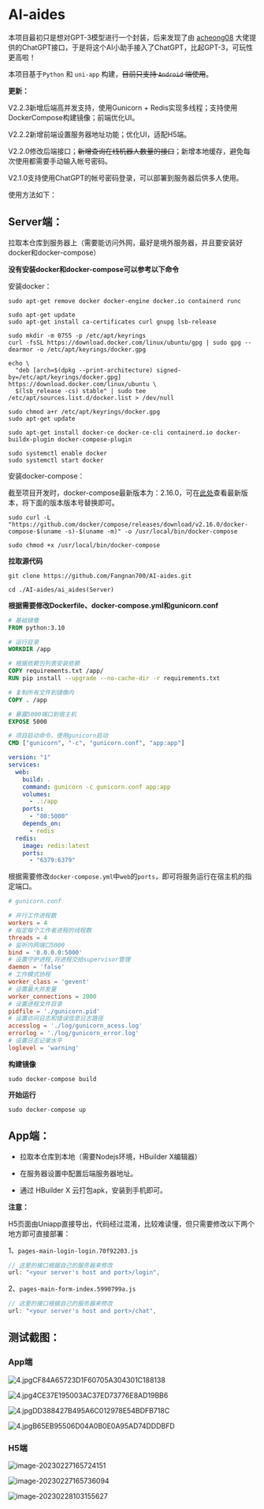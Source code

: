 # AI-aides


本项目最初只是想对GPT-3模型进行一个封装，后来发现了由 [acheong08](https://github.com/acheong08) 大佬提供的ChatGPT接口，于是将这个AI小助手接入了ChatGPT，比起GPT-3，可玩性更高啦！

本项目基于`Python` 和 `uni-app` 构建，~~目前只支持 `Android` 端使用~~。



**更新：**

V2.2.3新增后端高并发支持，使用Gunicorn + Redis实现多线程；支持使用DockerCompose构建镜像；前端优化UI。

V2.2.2新增前端设置服务器地址功能；优化UI，适配H5端。

V2.2.0修改后端接口；~~新增查询在线机器人数量的接口~~；新增本地缓存，避免每次使用都需要手动输入帐号密码。

V2.1.0支持使用ChatGPT的帐号密码登录，可以部署到服务器后供多人使用。



使用方法如下：

## Server端：

拉取本仓库到服务器上（需要能访问外网，最好是境外服务器，并且要安装好docker和docker-compose）

**没有安装docker和docker-compose可以参考以下命令**

安装docker：

```shell
sudo apt-get remove docker docker-engine docker.io containerd runc
```

```shell
sudo apt-get update
sudo apt-get install ca-certificates curl gnupg lsb-release
```

```shell
sudo mkdir -m 0755 -p /etc/apt/keyrings
curl -fsSL https://download.docker.com/linux/ubuntu/gpg | sudo gpg --dearmor -o /etc/apt/keyrings/docker.gpg
```

```shell
echo \
  "deb [arch=$(dpkg --print-architecture) signed-by=/etc/apt/keyrings/docker.gpg] https://download.docker.com/linux/ubuntu \
  $(lsb_release -cs) stable" | sudo tee /etc/apt/sources.list.d/docker.list > /dev/null
```

```shell
sudo chmod a+r /etc/apt/keyrings/docker.gpg
sudo apt-get update
```

```shell
sudo apt-get install docker-ce docker-ce-cli containerd.io docker-buildx-plugin docker-compose-plugin
```

```shell
sudo systemctl enable docker
sudo systemctl start docker
```

安装docker-compose：

截至项目开发时，docker-compose最新版本为：2.16.0，可在[此处](https://github.com/docker/compose/releases)查看最新版本，将下面的版本版本号替换即可。

```shell
sudo curl -L "https://github.com/docker/compose/releases/download/v2.16.0/docker-compose-$(uname -s)-$(uname -m)" -o /usr/local/bin/docker-compose
```

```shell
sudo chmod +x /usr/local/bin/docker-compose
```



**拉取源代码**

```
git clone https://github.com/Fangnan700/AI-aides.git
```

```shell
cd ./AI-aides/ai_aides(Server)
```



**根据需要修改Dockerfile、docker-compose.yml和gunicorn.conf**

```dockerfile
# 基础镜像
FROM python:3.10

# 运行目录
WORKDIR /app

# 根据依赖包列表安装依赖
COPY requirements.txt /app/
RUN pip install --upgrade --no-cache-dir -r requirements.txt

# 复制所有文件到镜像内
COPY . /app

# 暴露5000端口到宿主机
EXPOSE 5000

# 项目启动命令，使用gunicorn启动
CMD ["gunicorn", "-c", "gunicorn.conf", "app:app"]
```

```yaml
version: "1"
services:
  web:
    build: .
    command: gunicorn -c gunicorn.conf app:app
    volumes:
      - .:/app
    ports:
      - "80:5000"
    depends_on:
      - redis
  redis:
    image: redis:latest
    ports:
      - "6379:6379"
```

根据需要修改`docker-compose.yml`中`web`的`ports`，即可将服务运行在宿主机的指定端口。

```conf
# gunicorn.conf

# 并行工作进程数
workers = 4
# 指定每个工作者进程的线程数
threads = 4
# 监听内网端口5000
bind = '0.0.0.0:5000'
# 设置守护进程,将进程交给supervisor管理
daemon = 'false'
# 工作模式协程
worker_class = 'gevent'
# 设置最大并发量
worker_connections = 2000
# 设置进程文件目录
pidfile = './gunicorn.pid'
# 设置访问日志和错误信息日志路径
accesslog = './log/gunicorn_acess.log'
errorlog = './log/gunicorn_error.log'
# 设置日志记录水平
loglevel = 'warning'
```



**构建镜像**

```shell
sudo docker-compose build
```



**开始运行**

```shell
sudo docker-compose up
```



## App端：

- 拉取本仓库到本地（需要Nodejs环境，HBuilder X编辑器）

- 在服务器设置中配置后端服务器地址。
- 通过 HBuilder X 云打包apk，安装到手机即可。

**注意：**

H5页面由Uniapp直接导出，代码经过混淆，比较难读懂，但只需要修改以下两个地方即可直接部署：

1、`pages-main-login-login.70f92203.js`

```js
// 这里的接口根据自己的服务器来修改
url: "<your server's host and port>/login",
```

2、`pages-main-form-index.5990799a.js`

```js
// 这里的接口根据自己的服务器来修改
url: "<your server's host and port>/chat",
```



## 测试截图：

### App端

![4.jpgCF84A65723D1F60705A304301C188138](https://yvling-typora-image-1257337367.cos.ap-nanjing.myqcloud.com/typora/4.jpgCF84A65723D1F60705A304301C188138.jpg)

![4.jpg4CE37E195003AC37ED73776E8AD19BB6](https://yvling-typora-image-1257337367.cos.ap-nanjing.myqcloud.com/typora/4.jpg4CE37E195003AC37ED73776E8AD19BB6.jpg)

![4.jpgDD388427B495A6C012978E54BDFB718C](https://yvling-typora-image-1257337367.cos.ap-nanjing.myqcloud.com/typora/4.jpgDD388427B495A6C012978E54BDFB718C.jpg)

![4.jpgB65EB95506D04A0B0E0A95AD74DDDBFD](https://yvling-typora-image-1257337367.cos.ap-nanjing.myqcloud.com/typora/4.jpgB65EB95506D04A0B0E0A95AD74DDDBFD.jpg)



### H5端

![image-20230227165724151](https://yvling-typora-image-1257337367.cos.ap-nanjing.myqcloud.com/typora/image-20230227165724151.png)

![image-20230227165736094](https://yvling-typora-image-1257337367.cos.ap-nanjing.myqcloud.com/typora/image-20230227165736094.png)

![image-20230228103155627](https://yvling-typora-image-1257337367.cos.ap-nanjing.myqcloud.com/typora/image-20230228103155627.png)
















